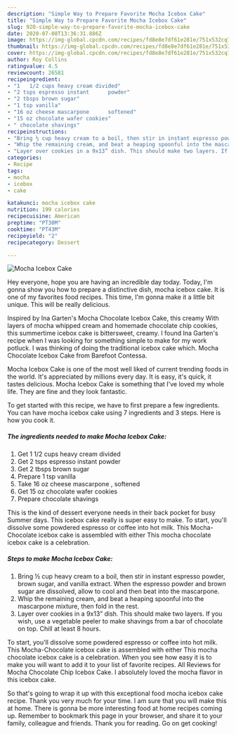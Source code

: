 ```yaml
---
description: "Simple Way to Prepare Favorite Mocha Icebox Cake"
title: "Simple Way to Prepare Favorite Mocha Icebox Cake"
slug: 920-simple-way-to-prepare-favorite-mocha-icebox-cake
date: 2020-07-08T13:36:31.886Z
image: https://img-global.cpcdn.com/recipes/fd8e8e7df61e281e/751x532cq70/mocha-icebox-cake-recipe-main-photo.jpg
thumbnail: https://img-global.cpcdn.com/recipes/fd8e8e7df61e281e/751x532cq70/mocha-icebox-cake-recipe-main-photo.jpg
cover: https://img-global.cpcdn.com/recipes/fd8e8e7df61e281e/751x532cq70/mocha-icebox-cake-recipe-main-photo.jpg
author: Roy Collins
ratingvalue: 4.5
reviewcount: 26581
recipeingredient:
- "1   1/2 cups heavy cream divided"
- "2 tsps espresso instant      powder"
- "2 tbsps brown sugar"
- "1 tsp vanilla"
- "16 oz cheese mascarpone      softened"
- "15 oz chocolate wafer cookies"
- " chocolate shavings"
recipeinstructions:
- "Bring ½ cup heavy cream to a boil, then stir in instant espresso powder, brown sugar, and vanilla extract. When the espresso powder and brown sugar are dissolved, allow to cool and then beat into the mascarpone."
- "Whip the remaining cream, and beat a heaping spoonful into the mascarpone mixture, then fold in the rest."
- "Layer over cookies in a 9x13” dish. This should make two layers. If you wish, use a vegetable peeler to make shavings from a bar of chocolate on top. Chill at least 8 hours."
categories:
- Recipe
tags:
- mocha
- icebox
- cake

katakunci: mocha icebox cake 
nutrition: 199 calories
recipecuisine: American
preptime: "PT30M"
cooktime: "PT43M"
recipeyield: "2"
recipecategory: Dessert

---
```



![Mocha Icebox Cake](https://img-global.cpcdn.com/recipes/fd8e8e7df61e281e/751x532cq70/mocha-icebox-cake-recipe-main-photo.jpg)

Hey everyone, hope you are having an incredible day today. Today, I'm gonna show you how to prepare a distinctive dish, mocha icebox cake. It is one of my favorites food recipes. This time, I'm gonna make it a little bit unique. This will be really delicious.

Inspired by Ina Garten&#39;s Mocha Chocolate Icebox Cake, this creamy With layers of mocha whipped cream and homemade chocolate chip cookies, this summertime icebox cake is bittersweet, creamy. I found Ina Garten&#39;s recipe when I was looking for something simple to make for my work potluck. I was thinking of doing the traditional icebox cake which. Mocha Chocolate Icebox Cake from Barefoot Contessa.

Mocha Icebox Cake is one of the most well liked of current trending foods in the world. It's appreciated by millions every day. It is easy, it's quick, it tastes delicious. Mocha Icebox Cake is something that I've loved my whole life. They are fine and they look fantastic.


To get started with this recipe, we have to first prepare a few ingredients. You can have mocha icebox cake using 7 ingredients and 3 steps. Here is how you cook it.

<!--inarticleads1-->

##### The ingredients needed to make Mocha Icebox Cake:

1. Get 1   1/2 cups heavy cream divided
1. Get 2 tsps espresso instant      powder
1. Get 2 tbsps brown sugar
1. Prepare 1 tsp vanilla
1. Take 16 oz cheese mascarpone    ,  softened
1. Get 15 oz chocolate wafer cookies
1. Prepare  chocolate shavings


This is the kind of dessert everyone needs in their back pocket for busy Summer days. This icebox cake really is super easy to make. To start, you&#39;ll dissolve some powdered espresso or coffee into hot milk. This Mocha-Chocolate icebox cake is assembled with either This mocha chocolate icebox cake is a celebration. 

<!--inarticleads2-->

##### Steps to make Mocha Icebox Cake:

1. Bring ½ cup heavy cream to a boil, then stir in instant espresso powder, brown sugar, and vanilla extract. When the espresso powder and brown sugar are dissolved, allow to cool and then beat into the mascarpone.
1. Whip the remaining cream, and beat a heaping spoonful into the mascarpone mixture, then fold in the rest.
1. Layer over cookies in a 9x13” dish. This should make two layers. If you wish, use a vegetable peeler to make shavings from a bar of chocolate on top. Chill at least 8 hours.


To start, you&#39;ll dissolve some powdered espresso or coffee into hot milk. This Mocha-Chocolate icebox cake is assembled with either This mocha chocolate icebox cake is a celebration. When you see how easy it is to make you will want to add it to your list of favorite recipes. All Reviews for Mocha Chocolate Chip Icebox Cake. I absolutely loved the mocha flavor in this icebox cake. 

So that's going to wrap it up with this exceptional food mocha icebox cake recipe. Thank you very much for your time. I am sure that you will make this at home. There is gonna be more interesting food at home recipes coming up. Remember to bookmark this page in your browser, and share it to your family, colleague and friends. Thank you for reading. Go on get cooking!
